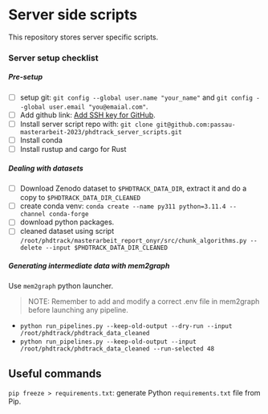 # Server side scripts

This repository stores server specific scripts.

### Server setup checklist

##### Pre-setup
* [ ] setup git: `git config --global user.name "your_name"` and `git config --global user.email "you@emaial.com"`.
* [ ] Add github link: [Add SSH key for GitHub](https://docs.github.com/en/authentication/connecting-to-github-with-ssh/generating-a-new-ssh-key-and-adding-it-to-the-ssh-agent).
* [ ] Install server script repo with: `git clone git@github.com:passau-masterarbeit-2023/phdtrack_server_scripts.git`
* [ ] Install conda
* [ ] Install rustup and cargo for Rust

##### Dealing with datasets
* [ ] Download Zenodo dataset to `$PHDTRACK_DATA_DIR`, extract it and do a copy to `$PHDTRACK_DATA_DIR_CLEANED`
* [ ] create conda venv: `conda create --name py311 python=3.11.4 --channel conda-forge`
* [ ] download python packages.
* [ ] cleaned dataset using script `/root/phdtrack/masterarbeit_report_onyr/src/chunk_algorithms.py --delete --input $PHDTRACK_DATA_DIR_CLEANED`

##### Generating intermediate data with mem2graph
Use `mem2graph` python launcher.

> NOTE: Remember to add and modify a correct .env file in mem2graph before launching any pipeline.

* `python run_pipelines.py --keep-old-output --dry-run --input /root/phdtrack/phdtrack_data_cleaned`
* `python run_pipelines.py --keep-old-output --input /root/phdtrack/phdtrack_data_cleaned --run-selected 48`

## Useful commands
`pip freeze > requirements.txt`: generate Python `requirements.txt` file from Pip.